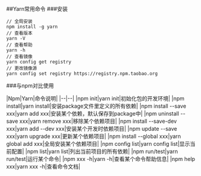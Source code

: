 ##Yarn常用命令
###安装
```
// 全局安装
npm install -g yarn
// 查看版本
yarn -V
// 查看帮助
yarn -h
// 查看镜像
yarn config get registry
// 更改镜像源
yarn config set registry https://registry.npm.taobao.org
```

###与npm对比使用

|Npm|Yarn|命令说明|
|--|--|
|npm init|yarn init|初始化包的开发环境|
|npm install|yarn install|安装package文件里定义的所有依赖|
|npm install --save xxx|yarn add xxx|安装某个依赖，默认保存到package中|
|npm uninstall --save xxx|yarn remove xxx|移除某个依赖项目|
|npm install --save-dev xxx|yarn add --dev xxx|安装某个开发时依赖项目|
|npm update --save xxx|yarn upgrade xxx|更新某个依赖项目|
|npm install --global xxx|yarn global add xxx|全局安装某个依赖项目|
|npm config list|yarn config list|显示当前配置|
|npm list|yarn list|列出当前项目的所有依赖|
|npm run/test|yarn run/test|运行某个命令|
|npm xxx -h|yarn -h|查看某个命令帮助信息|
|npm help xxx|yarn xxx -h|查看命令文档|

